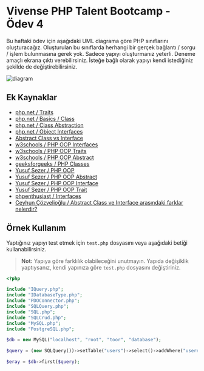 # Vivense PHP Talent Bootcamp - Ödev 4

Bu haftaki ödev için aşağıdaki UML diagrama göre PHP sınıflarını oluşturacağız. Oluşturulan bu sınıflarda herhangi bir gerçek bağlantı / sorgu / işlem bulunmasına gerek yok. Sadece yapıyı oluşturmanız yeterli. Deneme amaçlı ekrana çıktı verebilirsiniz. İsteğe bağlı olarak yapıyı kendi istediğiniz şekilde de değiştirebilirsiniz.

![diagram](https://github.com/php-bootcamp/odev4/raw/master/diagram.jpeg?raw=true)

## Ek Kaynaklar

- [php.net / Traits](https://www.php.net/manual/en/language.oop5.traits.php)
- [php.net / Basics / Class](https://www.php.net/manual/en/language.oop5.basic.php)
- [php.net / Class Abstraction](https://www.php.net/manual/en/language.oop5.abstract.php)
- [php.net / Object Interfaces](https://www.php.net/manual/en/language.oop5.interfaces.php)
- [Abstract Class vs Interface](https://codeinphp.github.io/post/abstract-class-vs-interface/)
- [w3schools / PHP OOP Interfaces](https://www.w3schools.com/php/php_oop_interfaces.asp)
- [w3schools / PHP OOP Traits](https://www.w3schools.com/php/php_oop_traits.asp)
- [w3schools / PHP OOP Abstract](https://www.w3schools.com/php/php_oop_classes_abstract.asp)
- [geeksforgeeks / PHP Classes](https://www.geeksforgeeks.org/php-classes/)
- [Yusuf Sezer / PHP OOP](https://www.yusufsezer.com.tr/php-oop/)
- [Yusuf Sezer / PHP OOP Abstract](https://www.yusufsezer.com.tr/php-oop-abstract/)
- [Yusuf Sezer / PHP OOP Interface](https://www.yusufsezer.com.tr/php-oop-interface/)
- [Yusuf Sezer / PHP OOP Trait](https://www.yusufsezer.com.tr/php-oop-trait/)
- [phpenthusiast / Interfaces](https://phpenthusiast.com/object-oriented-php-tutorials/interfaces)
- [Ceyhun Çözvelioğlu / Abstract Class ve Interface arasındaki farklar nelerdir?](https://medium.com/software-development-turkey/abstract-class-ve-interface-aras%C4%B1ndaki-farklar-nelerdir-3c0a4f956eba)

## Örnek Kullanım

Yaptığınız yapıyı test etmek için `test.php` dosyasını veya aşağıdaki betiği kullanabilirsiniz.

> **Not:** Yapıya göre farklılık olabileceğini unutmayın. Yapıda değişiklik yaptıysanız, kendi yapınıza göre `test.php` dosyasını değiştiriniz.

```php
<?php

include "IQuery.php";
include "IDatabaseType.php";
include "PDOConnector.php";
include "SQLQuery.php";
include "SQL.php";
include "SQLCrud.php";
include "MySQL.php";
include "PostgreSQL.php";

$db = new MySQL("localhost", "root", "toor", "database");

$query = (new SQLQuery())->setTable("users")->select()->addWhere("username", "=", ":user")->addBinding("user", "eray");

$eray = $db->first($query);
```

